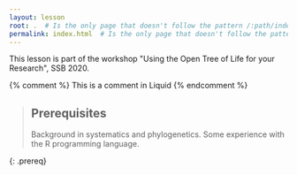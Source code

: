 ```yaml
---
layout: lesson
root: .  # Is the only page that doesn't follow the pattern /:path/index.html
permalink: index.html  # Is the only page that doesn't follow the pattern /:path/index.html
---
```

This lesson is part of the workshop "Using the Open Tree of Life for your Research",
SSB 2020.

<!-- this is an html comment -->

{% comment %} This is a comment in Liquid {% endcomment %}

> ## Prerequisites
>
> Background in systematics and phylogenetics.
> Some experience with the R programming language.
>
{: .prereq}

